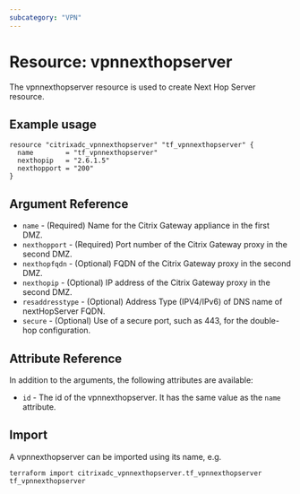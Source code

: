```yaml
---
subcategory: "VPN"
---
```


# Resource: vpnnexthopserver

The vpnnexthopserver resource is used to create Next Hop Server resource.


## Example usage

```hcl
resource "citrixadc_vpnnexthopserver" "tf_vpnnexthopserver" {
  name        = "tf_vpnnexthopserver"
  nexthopip   = "2.6.1.5"
  nexthopport = "200"
}
```


## Argument Reference

* `name` - (Required) Name for the Citrix Gateway appliance in the first DMZ.
* `nexthopport` - (Required) Port number of the Citrix Gateway proxy in the second DMZ.
* `nexthopfqdn` - (Optional) FQDN of the Citrix Gateway proxy in the second DMZ.
* `nexthopip` - (Optional) IP address of the Citrix Gateway proxy in the second DMZ.
* `resaddresstype` - (Optional) Address Type (IPV4/IPv6) of DNS name of nextHopServer FQDN.
* `secure` - (Optional) Use of a secure port, such as 443, for the double-hop configuration.


## Attribute Reference

In addition to the arguments, the following attributes are available:

* `id` - The id of the vpnnexthopserver. It has the same value as the `name` attribute.


## Import

A vpnnexthopserver can be imported using its name, e.g.

```shell
terraform import citrixadc_vpnnexthopserver.tf_vpnnexthopserver tf_vpnnexthopserver
```

